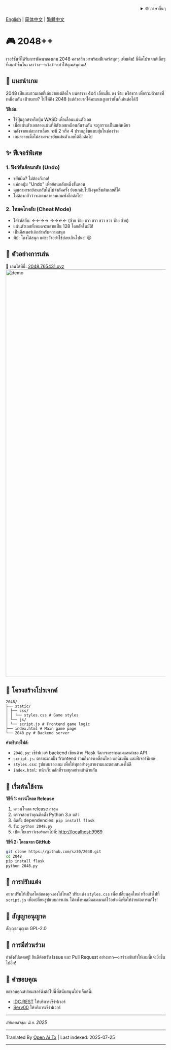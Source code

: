 <div align="right">
  <details>
    <summary >🌐 ภาษาอื่นๆ</summary>
    <div>
      <div align="center">
        <a href="https://openaitx.github.io/view.html?user=sz30&project=2048-magic&lang=ja">日本語</a>
        | <a href="https://openaitx.github.io/view.html?user=sz30&project=2048-magic&lang=ko">한국어</a>
        | <a href="https://openaitx.github.io/view.html?user=sz30&project=2048-magic&lang=hi">हिन्दी</a>
        | <a href="https://openaitx.github.io/view.html?user=sz30&project=2048-magic&lang=th">ไทย</a>
        | <a href="https://openaitx.github.io/view.html?user=sz30&project=2048-magic&lang=fr">Français</a>
        | <a href="https://openaitx.github.io/view.html?user=sz30&project=2048-magic&lang=de">Deutsch</a>
        | <a href="https://openaitx.github.io/view.html?user=sz30&project=2048-magic&lang=es">Español</a>
        | <a href="https://openaitx.github.io/view.html?user=sz30&project=2048-magic&lang=it">Itapano</a>
        | <a href="https://openaitx.github.io/view.html?user=sz30&project=2048-magic&lang=ru">Русский</a>
        | <a href="https://openaitx.github.io/view.html?user=sz30&project=2048-magic&lang=pt">Português</a>
        | <a href="https://openaitx.github.io/view.html?user=sz30&project=2048-magic&lang=nl">Nederlands</a>
        | <a href="https://openaitx.github.io/view.html?user=sz30&project=2048-magic&lang=pl">Polski</a>
        | <a href="https://openaitx.github.io/view.html?user=sz30&project=2048-magic&lang=ar">العربية</a>
        | <a href="https://openaitx.github.io/view.html?user=sz30&project=2048-magic&lang=fa">فارسی</a>
        | <a href="https://openaitx.github.io/view.html?user=sz30&project=2048-magic&lang=tr">Türkçe</a>
        | <a href="https://openaitx.github.io/view.html?user=sz30&project=2048-magic&lang=vi">Tiếng Việt</a>
        | <a href="https://openaitx.github.io/view.html?user=sz30&project=2048-magic&lang=id">Bahasa Indonesia</a>
      </div>
    </div>
  </details>
</div>


[English](https://raw.githubusercontent.com/sz30/2048--/main/README.md) | [简体中文](https://raw.githubusercontent.com/sz30/2048--/main/README.zh-CN.md) | [繁體中文](https://raw.githubusercontent.com/sz30/2048--/main/README.zh-TW.md)

# 🎮 2048++

เวอร์ชันที่ได้รับการพัฒนาของเกม 2048 คลาสสิก มาพร้อมฟีเจอร์สนุกๆ เพิ่มเติม! นี่คือโปรเจกต์เล็กๆ ที่ผมทำขึ้นในเวลาว่าง—หวังว่าจะทำให้คุณสนุกนะ!

## 🎯 แนะนำเกม

2048 เป็นเกมรวมเลขที่เล่นง่ายแต่ติดใจ บนตาราง 4x4 เลื่อนขึ้น ลง ซ้าย หรือขวา เพื่อรวมตัวเลขที่เหมือนกัน เป้าหมาย? ไปให้ถึง 2048 (แต่ถ้าอยากได้คะแนนสูงกว่านั้นก็เล่นต่อได้!)

**วิธีเล่น:**
- ใช้ปุ่มลูกศรหรือปุ่ม WASD เพื่อเลื่อนแผ่นตัวเลข
- เมื่อแผ่นตัวเลขสองแผ่นที่มีตัวเลขเหมือนกันชนกัน จะถูกรวมเป็นแผ่นเดียว
- หลังจากแต่ละการเลื่อน จะมี 2 หรือ 4 ปรากฏขึ้นแบบสุ่มในช่องว่าง
- เกมจะจบเมื่อไม่สามารถขยับแผ่นตัวเลขได้อีกต่อไป

## ✨ ฟีเจอร์พิเศษ

### 1. ฟังก์ชันย้อนกลับ (Undo)
- ขยับผิด? ไม่ต้องกังวล!
- แค่กดปุ่ม "Undo" เพื่อย้อนกลับหนึ่งขั้นตอน
- คุณสามารถย้อนกลับได้ไม่จำกัดครั้ง ย้อนกลับไปถึงจุดเริ่มต้นเลยก็ได้
- ไม่ต้องกลัวว่าจะกดพลาดจนเกมพังอีกต่อไป!

### 2. โหมดโกงลับ (Cheat Mode)
- ใส่รหัสลับ: ←←→→ →→←← (ซ้าย ซ้าย ขวา ขวา ขวา ขวา ซ้าย ซ้าย)
- แผ่นตัวเลขทั้งหมดจะกลายเป็น 128 โดยอัตโนมัติ!
- เป็นอีสเตอร์เอ้กสำหรับความสนุก
- ทิป: โกงได้สนุก แต่ระวังอย่าใช้บ่อยเกินไปนะ! 😉

## 🎯 ตัวอย่างการเล่น

🎯 เล่นได้ที่นี่: [2048.765431.xyz](https://2048.765431.xyz/)
<img width="1279" alt="demo" src="https://github.com/user-attachments/assets/0df2c956-b6d9-4371-a916-f6ac3ae642be" />



## 📁 โครงสร้างโปรเจกต์
```
2048/
├── static/
│ ├── css/
│ │ └── styles.css # Game styles
│ └── js/
│ └── script.js # Frontend game logic
├── index.html # Main game page
└── 2048.py # Backend server
```
**คำอธิบายไฟล์:**
- `2048.py`: เซิร์ฟเวอร์ backend เขียนด้วย Flask จัดการตรรกะเกมและคำขอ API
- `script.js`: ตรรกะเกมฝั่ง frontend รวมถึงการเคลื่อนไหว แอนิเมชัน และฟีเจอร์พิเศษ
- `styles.css`: รูปแบบของเกม เพื่อให้ทุกอย่างดูสวยงามและตอบสนองได้ดี
- `index.html`: หน้าเว็บหลักที่รวมทุกอย่างเข้าด้วยกัน

## 🚀 เริ่มต้นใช้งาน

**วิธีที่ 1: ดาวน์โหลด Release**
1. ดาวน์โหลด release ล่าสุด
2. ตรวจสอบว่าคุณติดตั้ง Python 3.x แล้ว
3. ติดตั้ง dependencies: `pip install flask`
4. รัน: `python 2048.py`
5. เปิดเว็บเบราว์เซอร์และไปที่: [http://localhost:9969](http://localhost:9969)

**วิธีที่ 2: โคลนจาก GitHub**
```bash
git clone https://github.com/sz30/2048.git
cd 2048
pip install flask
python 2048.py
```

## 🎨 การปรับแต่ง

อยากปรับให้เป็นสไตล์ของคุณเองใช่ไหม? ปรับแต่ง `styles.css` เพื่อเปลี่ยนลุคใหม่ หรือเข้าไปที่ `script.js` เพื่อเปลี่ยนรูปแบบการเล่น โค้ดทั้งหมดมีคอมเมนต์ไว้อย่างดีเพื่อให้ง่ายต่อการแก้ไข!

## 📝 สัญญาอนุญาต

สัญญาอนุญาต GPL-2.0

## 🤝 การมีส่วนร่วม

กำลังอัปเดตอยู่! ยินดีต้อนรับ Issue และ Pull Request อย่างมาก—มาร่วมกันทำให้เกมนี้เจ๋งยิ่งขึ้นไปอีก!


## 🙏 คำขอบคุณ

ขอขอบคุณสปอนเซอร์ดังต่อไปนี้ที่สนับสนุนโปรเจ็กต์นี้:
- [IDC.REST](https://idc.rest/) ให้บริการเซิร์ฟเวอร์
- [Serv00](https://www.serv00.com/) ให้บริการเซิร์ฟเวอร์

---
_อัปเดตล่าสุด: มิ.ย. 2025_


---

Tranlated By [Open Ai Tx](https://github.com/OpenAiTx/OpenAiTx) | Last indexed: 2025-07-25

---